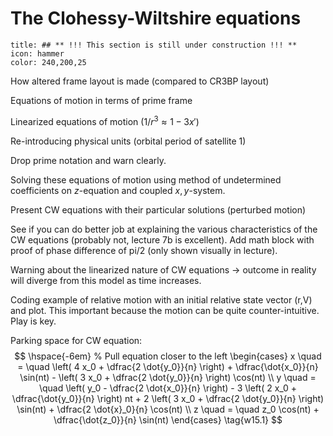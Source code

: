 # The Clohessy-Wiltshire equations
```ad-note
title: ## ** !!! This section is still under construction !!! **
icon: hammer
color: 240,200,25
```

<!-- Wakker section 9.1-9.2 -->

How altered frame layout is made (compared to CR3BP layout)

Equations of motion in terms of prime frame

Linearized equations of motion ($1/r^3 \approx 1-3x'$)

Re-introducing physical units (orbital period of satellite 1)

Drop prime notation and warn clearly.

Solving these equations of motion using method of undetermined coefficients on $z$-equation and coupled $x,y$-system.

Present CW equations with their particular solutions (perturbed motion)

See if you can do better job at explaining the various characteristics of the CW equations (probably not, lecture 7b is excellent). Add math block with proof of phase difference of pi/2 (only shown visually in lecture).

Warning about the linearized nature of CW equations -> outcome in reality will diverge from this model as time increases.

Coding example of relative motion with an initial relative state vector (r,V) and plot. This important because the motion can be quite counter-intuitive. Play is key.

Parking space for CW equation:
$$
\hspace{-6em} % Pull equation closer to the left
\begin{cases}
x \quad = \quad \left( 4 x_0 + \dfrac{2 \dot{y_0}}{n} \right) + 
\dfrac{\dot{x_0}}{n} \sin(nt) - 
\left( 3 x_0 + \dfrac{2 \dot{y_0}}{n} \right) \cos(nt)
\\
y \quad = \quad \left( y_0 - \dfrac{2 \dot{x_0}}{n} \right) - 
3 \left( 2 x_0 + \dfrac{\dot{y_0}}{n} \right) nt +
2 \left( 3 x_0 + \dfrac{2 \dot{y_0}}{n} \right) \sin(nt) +
\dfrac{2 \dot{x}_0}{n} \cos(nt)
\\
z \quad = \quad z_0 \cos(nt) +
\dfrac{\dot{z_0}}{n} \sin(nt)
\end{cases}
\tag{w15.1}
$$